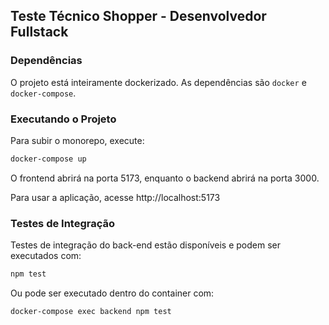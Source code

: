 ## Teste Técnico Shopper - Desenvolvedor Fullstack

### Dependências

O projeto está inteiramente dockerizado. As dependências são `docker` e `docker-compose`.

### Executando o Projeto

Para subir o monorepo, execute:

```sh
docker-compose up
```

O frontend abrirá na porta 5173, enquanto o backend abrirá na porta 3000.

Para usar a aplicação, acesse http://localhost:5173

### Testes de Integração

Testes de integração do back-end estão disponíveis e podem ser executados com:

```sh
npm test
```

Ou pode ser executado dentro do container com:

```
docker-compose exec backend npm test
```
